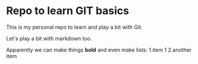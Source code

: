 # Repo to learn GIT basics

This is my personal repo to learn and play a bit with Git.

Let's play a bit with markdown too.

Apparently we can make things **bold** and even make lists:
1.item 1
2.another item
